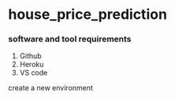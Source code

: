 # house_price_prediction

### software and tool requirements

1. Github 
2. Heroku
3. VS code

create a new environment
